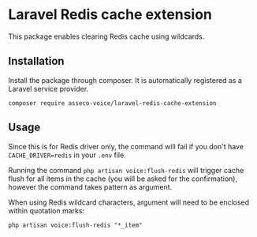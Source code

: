 # Laravel Redis cache extension

This package enables clearing Redis cache using wildcards.

## Installation

Install the package through composer. It is automatically registered
as a Laravel service provider.

``composer require asseco-voice/laravel-redis-cache-extension``

## Usage

Since this is for Redis driver only, the command will fail if you
don't have ``CACHE_DRIVER=redis`` in your `.env` file.

Running the command ``php artisan voice:flush-redis`` will 
trigger cache flush for all items in the cache (you will be asked
for the confirmation), however the command takes pattern as argument.

When using Redis wildcard characters, argument will need to be 
enclosed within quotation marks:

``php artisan voice:flush-redis "*_item"``
